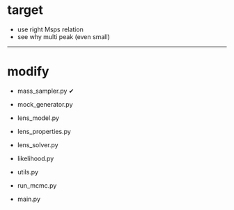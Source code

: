 # target

- use right Msps relation
- see why multi peak (even small)

---------------
# modify





- mass_sampler.py      &#x2714;
- mock_generator.py

- lens_model.py
- lens_properties.py
- lens_solver.py

- likelihood.py

- utils.py
- run_mcmc.py
- main.py
